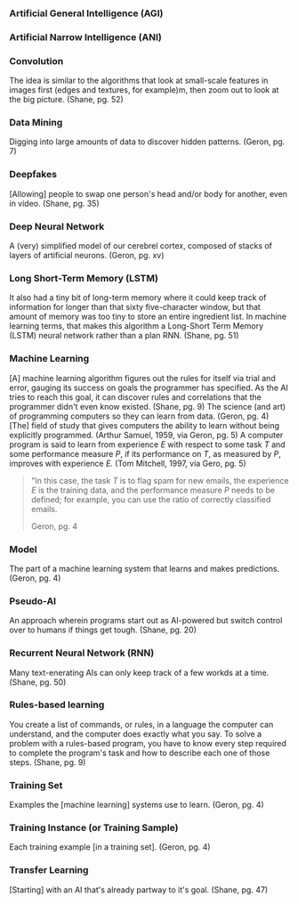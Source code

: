 ### Artificial General Intelligence (AGI)

### Artificial Narrow Intelligence (ANI)

### Convolution
The idea is similar to the algorithms that look at small-scale features in images first (edges and textures, for example)m, then zoom out to look at the big picture. (Shane, pg. 52)

### Data Mining
Digging into large amounts of data to discover hidden patterns. (Geron, pg. 7)

### Deepfakes
[Allowing] people to swap one person's head and/or body for another, even in video. (Shane, pg. 35)

### Deep Neural Network
A (very) simplified model of our cerebrel cortex, composed of stacks of layers of artificial neurons. (Geron, pg. xv)

### Long Short-Term Memory (LSTM)
It also had a tiny bit of long-term memory where it could keep track of information for longer than that sixty five-character window, but that amount of memory was too tiny to store an entire ingredient list. In machine learning terms, that makes this algorithm a Long-Short Term Memory (LSTM) neural network rather than a plan RNN. (Shane, pg. 51)

### Machine Learning
[A] machine learning algorithm figures out the rules for itself via trial and error, gauging its success on goals the programmer has specified. As the AI tries to reach this goal, it can discover rules and correlations that the programmer didn't even know existed. (Shane, pg. 9)
The science (and art) of programming computers so they can learn from data. (Geron, pg. 4)
[The] field of study that gives computers the ability to learn without being explicitly programmed. (Arthur Samuel, 1959, via Geron, pg. 5) 
A computer program is said to learn from experience *E* with respect to some task *T* and some performance measure *P*, if its performance on *T*, as measured by *P*, improves with experience *E.* (Tom Mitchell, 1997, via Gero, pg. 5)

> "In this case, the task *T* is to flag spam for new emails, the experience *E* is the training data, and the performance measure *P* needs to be defined; for example, you can use the ratio of correctly classified emails.
> 
> Geron, pg. 4

### Model
The part of a machine learning system that learns and makes predictions. (Geron, pg. 4)

### Pseudo-AI
An approach wherein programs start out as AI-powered but switch control over to humans if things get tough. (Shane, pg. 20)

### Recurrent Neural Network (RNN)
Many text-enerating AIs can only keep track of a few workds at a time. (Shane, pg. 50)

### Rules-based learning
You create a list of commands, or rules, in a language the computer can understand, and the computer does exactly what you say. To solve a problem with a rules-based program, you have to know every step required to complete the program's task and how to describe each one of those steps. (Shane, pg. 9)

### Training Set
Examples the [machine learning] systems use to learn. (Geron, pg. 4)

### Training Instance (or Training Sample) 
Each training example [in a training set]. (Geron, pg. 4)

### Transfer Learning
[Starting] with an AI that's already partway to it's goal. (Shane, pg. 47)
